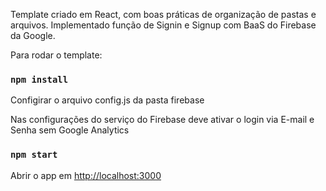 Template criado em React, com boas práticas de organização de pastas e arquivos.
Implementado função de Signin e Signup com BaaS do Firebase da Google.

Para rodar o template:
### `npm install`

Configirar o arquivo config.js da pasta firebase

Nas configurações do serviço do Firebase deve ativar o login via E-mail e Senha sem Google Analytics

### `npm start`

Abrir o app em 
[http://localhost:3000](http://localhost:3000)


